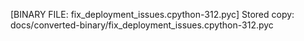 [BINARY FILE: fix_deployment_issues.cpython-312.pyc]
Stored copy: docs/converted-binary/fix_deployment_issues.cpython-312.pyc
